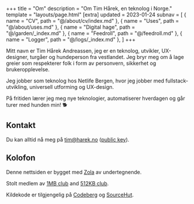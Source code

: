 +++
title = "Om"
description = "Om Tim Hårek, en teknolog i Norge."
template = "layouts/page.html"
[extra]
updated = 2023-01-24
subnav = [
  { name = "CV", path = "@/about/cv/index.md" },
  { name = "Uses", path = "@/about/uses.md" },
  { name = "Digital hage", path = "@/garden/_index.md" },
  { name = "Feedroll", path = "@/feedroll.md" },
  { name = "Logger", path = "@/logs/_index.md" },
]
+++

Mitt navn er Tim Hårek Andreassen, jeg er en teknolog, utvikler, UX-designer,
turgåer og hundeperson fra vestlandet. Jeg bryr meg om å lage greier som
respekterer folk i form av personvern, sikkerhet og brukeropplevelse.

Jeg jobber som teknolog hos Netlife Bergen, hvor jeg jobber med
fullstack-utvikling, universell utforming og UX-design.

På fritiden lærer jeg meg nye teknologier, automatiserer hverdagen og går turer
med hunden min! 🐕

## Kontakt

Du kan alltid nå meg på <a href="mailto:tim@harek.no" rel="me">tim@harek.no</a>
([public key](@/connect/key.md)).

## Kolofon

Denne nettsiden er bygget med [Zola][zola] av undertegnende.

Stolt medlem av [1MB club][1mb] and [512KB club][512kb].

Kildekode er tilgjengelig på [Codeberg][codeberg] og [SourceHut][sourcehut].

[1984]: https://1984hosting.com
[zola]: https://getzola.org
[1mb]: https://1mb.club
[512kb]: https://512kb.club
[codeberg]: https://codeberg.org/timharek/timharek.no
[sourcehut]: https://git.sr.ht/~timharek/timharek.no
